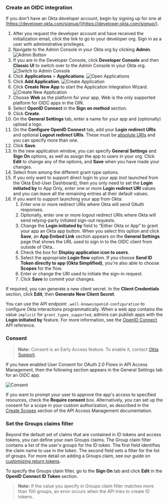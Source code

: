 ### Create an OIDC integration

If you don't have an Okta developer account, begin by signing up for one at [https://developer.okta.com/signup/](https://developer.okta.com/signup/).

1. After you request the developer account and have received the initialization email, click the link to go to your developer org. Sign in as a user with administrative privileges.
1. Navigate to the Admin Console in your Okta org by clicking **Admin**.
  ![Admin Button](/img/oin/scim_end-user-ui.png "Admin Button")
1. If you are in the Developer Console, click **Developer Console** and then **Classic UI** to switch over to the Admin Console in your Okta org.
  ![Switch to Admin Console](/img/oin/scim_switch-ui.png "Switch to Admin UI")
1. Click **Applications** > **Applications**.
  ![Open Applications](/img/oin/scim_open-apps.png "Open Applications")
1. Click **Add Application**.
  ![Create Application](/img/oin/scim_create-app.png "Add App button")
1. Click **Create New App** to start the Application Integration Wizard.
  ![Create New Application](/img/oin/scim_create-app-new.png "Create App button")
1. Choose **Web** as the platform for your app. Web is the only supported platform for OIDC apps in the OIN.
1. Select **OpenID Connect** in the **Sign on method** section.
1. Click **Create**.
1. On the **General Settings** tab, enter a name for your app and (optionally) upload a logo.
1. On the **Configure OpenID Connect** tab, add your **Login redirect URIs** and optional **Logout redirect URIs**. These must be [absolute URIs](https://en.wikipedia.org/wiki/Uniform_Resource_Identifier#URI_resolution) and you can specify more than one.
1. Click **Save**.
1. In the new application window, you can specify **General Settings** and **Sign On** options, as well as assign the app to users in your org. Click **Edit** to change any of the options, and **Save** when you have made your changes.
1. Select from among the different grant type options.
1. If you only want to support direct login to your app (not launched from the Okta End-User Dashboard), then you only need to set the **Login initiated by**  to App Only, enter one or more **Login redirect URI** values and you can leave all the remaining entries at their default values.
1. If you want to support launching your app from Okta:
    1. Enter one or more redirect URIs where Okta will send OAuth responses.
    1. Optionally, enter one or more logout redirect URIs where Okta will send relying-party initiated sign-out requests.
    1. Change the **Login initiated by** field to “Either Okta or App” to grant your app an Okta app button. When you select this option and click **Save**, an **App Embed Link** section appears on the **General Settings** page that shows the URL used to sign in to the OIDC client from outside of Okta..
    1. Check the box for **Display application icon to users**.
    1. Select the appropriate **Login flow** option. If you choose **Send ID Token directly to app (Okta Simplified)**, you're also able to choose **Scopes** for the flow.
    1. Enter or change the URI used to initiate the sign-in request.
    1. Click **Save** to commit your changes.

If required, you can generate a new client secret. In the **Client Credentials** section, click **Edit**, then **Generate New Client Secret**.

You can use the API endpoint `.well-known/openid-configuration` to configure Okta interactions programmatically. When a web app contains the value `implicit` for `grant_types_supported`, admins can publish apps with the **Login initiated by** feature. For more information, see the [OpenID Connect](/docs/reference/api/oidc/#well-known-openid-configuration) API reference.

<!--[ian 2020.02.25] we don't currently support OIDC native apps in the OIN -->
<!--
#### Native apps

1. Select from among the different grant type options.
1. Enter one or more login redirect URIs where Okta will send OAuth responses.
1. Optionally, enter one or more logout redirect URIs where Okta will send relying-party initiated sign-out requests.
1. Click **Save** to commit your changes.

* In the **Client Credentials** section, you can select a **Client authentication** type:
  * **Use PKCE (for public clients)** - Recommended for native apps. By requiring a Proof Key for Code Exchange, this option ensures that only the client that requested the access token can redeem it.
  * **Use Client Authentication** - This option is not recommended for distributed native apps. A client secret is embedded in the client and sent with requests to prove the client's identity.
* Click **Save** to commit your changes.

* If required, you can generate a new client secret. In the **Client Credentials** section, click **Edit**, then **Generate New Client Secret**.
-->

<!-- [ian 2020.02.25] we don't currently support OIDC SPA apps in the OIN -->
<!--
#### SPA apps

1. Select from among the different grant type options.
1. If you only want to support direct login to your app (not launched from the Okta End-User Dashboard), then you only need to set the **Login initiated by**  to App Only, enter one or more **Login redirect URI** values and you can leave all the remaining entries at their default values.
1. If you want to support launching your app from Okta:
    1. Enter one or more redirect URIs where Okta will send OAuth responses.
    1. Optionally, enter one or more logout redirect URIs where Okta will send relying-party initiated sign-out requests.
    1. Change the **Login initiated by** field to “Either Okta or App” to grant your app an Okta app button. When you select this option and click **Save**, an **App Embed Link** section appears on the **General Settings** page that shows the URL used to sign in to the OIDC client from outside of Okta..
    1. Check the box for **Display application icon to users**.
    1. Select the appropriate **Login flow** option. If you choose **Send ID Token directly to app (Okta Simplified)**, you're also able to choose **Scopes** for the flow.
    1. Enter or change the URI used to initiate the sign-in request.
    1. Click **Save** to commit your changes.

* If required, you can generate a new client secret. In the **Client Credentials** section, click **Edit**, then **Generate New Client Secret**.
-->

### Consent

>**Note:** Consent is an Early Access feature. To enable it, contact [Okta Support](https://support.okta.com/help/s/).

If you have enabled User Consent for OAuth 2.0 Flows in API Access Management, then the following section appears in the General Settings tab for an OIDC app.

![Consent](/img/oin/sso_user-consent.png "User Consent Panel")

If you want to prompt your user to approve the app's access to specified resources, check the **Require consent** box. Alternatively, you can set up the consent for a scope in your custom authorization, as described in the [Create Scopes](https://help.okta.com/en/prod/okta_help_CSH.htm#create-scopes) section of the API Access Management documentation.

### Set the Groups claims filter

Beyond the default set of claims that are contained in ID tokens and access tokens, you can define your own Groups claims. The Group claim filter contains a list of the user's groups for the ID token. The first field identifies the claim name to use in the token. The second field sets a filter for the list of groups. For more detail on adding a Groups claim, see our guide on [customizing return tokens](/docs/guides/customize-tokens-returned-from-okta/create-groups-claim/).

To specify the Groups claim filter, go to the **Sign On** tab and click **Edit** in the **OpenID Connect ID Token** section.

>**Note:** If the value you specify in Groups claim filter matches more than 100 groups, an error occurs when the API tries to create ID tokens.
